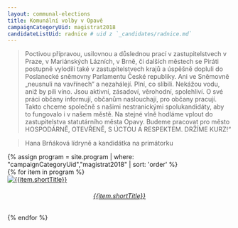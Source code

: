 ```yaml
---
layout: communal-elections
title: Komunální volby v Opavě
campaignCategoryUid: magistrat2018
candidateListUid: radnice # uid z `_candidates/radnice.md`
---
```



> Poctivou přípravou, usilovnou a důslednou prací v zastupitelstvech v Praze, v Mariánských Lázních, v Brně, či dalších městech se Piráti postupně vylodili také v zastupitelstvech krajů a úspěšně dopluli do Poslanecké sněmovny Parlamentu České republiky. Ani ve Sněmovně „neusnuli na vavřínech“ a nezahálejí. Plní, co slíbili. Nekážou vodu, aniž by pili víno. Jsou aktivní, zásadoví, věrohodní, spolehliví. O své práci občany informují, občanům naslouchají, pro občany pracují. Takto chceme společně s našimi nestranickými spolukandidáty, aby to fungovalo i v našem městě. Na stejné vlně hodláme vplout do zastupitelstva statutárního města Opavy. Budeme pracovat pro město HOSPODÁRNĚ, OTEVŘENĚ, S ÚCTOU A RESPEKTEM. DRŽÍME KURZ!“

> Hana Brňáková
> lídryně a kandidátka na primátorku

<section class="o-section o-section--spaceBot">
  <div class="o-section-inner">
    <div class="o-section-block">
      <div class="c-BasicPage">
        <div class="c-BasicPage-content">
          {% assign program = site.program | where: "campaignCategoryUid","magistrat2018" | sort: 'order' %}
          <div class="row small-up-3 medium-up-6 large-up-9">
            {% for item in program %}
              <div class="column column-block">
                <a href="{{ item.url | relative_url }}">
                  <img class="program-icon" src="{{ item.img | prepend: 'assets/img/' | relative_url }}" alt="{{item.shortTitle}}" />
                  <center>
                    <h6>{{item.shortTitle}}</h6>
                  </center>
                </a>
              </div>
            {% endfor %}
          </div>
        </div>
      </div>
    </div>
  </div>
</section>

